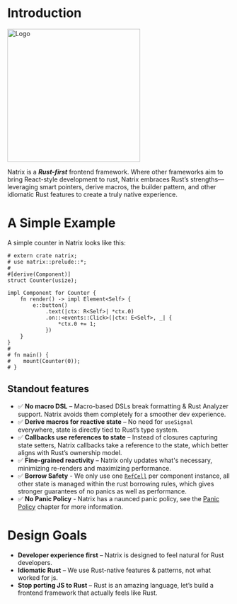 # Introduction

<img src="https://github.com/vivax3794/natrix/raw/master/assets/logo.png" alt="Logo" width="300" height="300">

Natrix is a ***Rust-first*** frontend framework. Where other frameworks aim to bring React-style development to rust, Natrix embraces Rust’s strengths—leveraging smart pointers, derive macros, the builder pattern, and other idiomatic Rust features to create a truly native experience.

# A Simple Example
A simple counter in Natrix looks like this: 
```rust,no_run
# extern crate natrix;
# use natrix::prelude::*;
#
#[derive(Component)]
struct Counter(usize);

impl Component for Counter {
    fn render() -> impl Element<Self> {
        e::button()
            .text(|ctx: R<Self>| *ctx.0)
            .on::<events::Click>(|ctx: E<Self>, _| {
                *ctx.0 += 1;
            })
    }
}
# 
# fn main() {
#    mount(Counter(0));
# }
```

## Standout features
* ✅ **No macro DSL** – Macro-based DSLs break formatting & Rust Analyzer support. Natrix avoids them completely for a smoother dev experience.
* ✅ **Derive macros for reactive state** – No need for `useSignal` everywhere, state is directly tied to Rust’s type system.
* ✅ **Callbacks use references to state** – Instead of closures capturing state setters, Natrix callbacks take a reference to the state, which better aligns with Rust’s ownership model.
* ✅ **Fine-grained reactivity** – Natrix only updates what's necessary, minimizing re-renders and maximizing performance.
* ✅ **Borrow Safety** - We only use one [`RefCell`](std::cell::RefCell) per component instance, all other state is managed within the rust borrowing rules, which gives stronger guarantees of no panics as well as performance. 
* ✅ **No Panic Policy** - Natrix has a naunced panic policy, see the [Panic Policy](panics.md) chapter for more information.

# Design Goals
* **Developer experience first** – Natrix is designed to feel natural for Rust developers.
* **Idiomatic Rust** – We use Rust-native features & patterns, not what worked for js.
* **Stop porting JS to Rust** – Rust is an amazing language, let’s build a frontend framework that actually feels like Rust.

